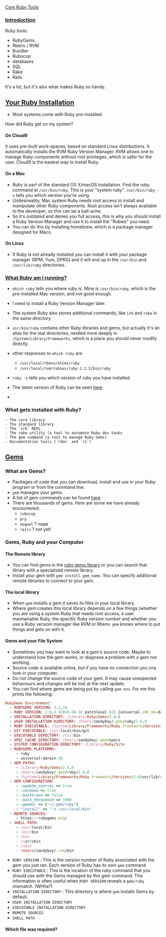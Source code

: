 [Core Ruby Tools](https://launchschool.com/books/core_ruby_tools)

 ### [Introduction](https://launchschool.com/books/core_ruby_tools/read/introduction)
 
Ruby tools:

- RubyGems
- Rbenv / RVM
- Bundler
- Rubocop
- databases
- SQL
- Rake
- Rails

 It's a lot, but it's also what makes Ruby so handy.
 
 ## [Your Ruby Installation](https://launchschool.com/books/core_ruby_tools/read/your_ruby_installation)
 
 - Most systems come with Ruby pre-installed.
 
 How did Ruby get on my system?
 
  #### On Cloud9
  It uses pre-built work-spaces, based on standard Linux distributions. It automatically installs the RVM Ruby Version Manager. 
  RVM allows one to manage Ruby components without root privileges, which is safer for the user. Cloud9 is the easiest way  to install Ruby.
  #### On a Mac
  - Ruby is part of the standard OS X/macOS installation. Find the ruby command at `/usr/bin/ruby`. This is your "system ruby".
  `/usr/bin/ruby -v` tells you which version you're using. 
  - Undesireably, Mac system Ruby needs root access to install and manipulate other Ruby components. Root access isn't always available to the developer, so this can be a ball-ache.
  - So it's outdated and denies you full access, this is why you should install a Ruby Version Manager and use it to install the "Rubies" you need. 
  - You can do this by installing homebrew, which is a package manager designed for Macs.
  #### On Linux
  - If Ruby is not already installed you can install it with your package manager (RPM, Yum, DPKG) and it will end up in the `/usr/bin` and `/usr/lib/ruby` directories.
  
  ### [What Ruby am I running?](https://launchschool.com/books/core_ruby_tools/read/your_ruby_installation)
   - `which ruby` tells you where ruby is. Mine is `/usr/bin/ruby`, which is the pre-installed Mac version, and not good enough. 
   - I need to install a Ruby Version Manager later.
   - The system Ruby also stores additional commands, like `irb` and `rake` in the same directory.
   - `usr/bin/ruby` contains other Ruby libraries and gems, but actually it's an alias for the real directories, nestled more deeply in `/System/Library/Frameworks`, which is a place you should never modify directly.
   - other responses to `which ruby` are: 
     - `/usr/local/rbenv/shims/ruby`
     - `/usr/local/rvm/rubies/ruby-2.2.2/bin/ruby`
    
   - `ruby -v` tells you which version of ruby you have installed. 
   - The latest version of Ruby can be seen [here](https://www.ruby-lang.org/en/downloads/)
   - 
   ### What gets installed with Ruby? 
   
    - The core library
    - The standard library
    - The `irb` REPL
    - The rake utility (a tool to automate Ruby dev tasks
    - The gem command (a tool to manage Ruby Gems)
    - Documentation tools (`rdoc` and `ri`)
  
  ## [Gems](https://launchschool.com/books/core_ruby_tools/read/gems)
  
  ### What are Gems?
  
  - Packages of code that you can download, install and use in your Ruby program or from the command line.
  - `gem` manages your gems.
  - A list of gem commands can be found [here](http://guides.rubygems.org/command-reference/)
  - There are thousands of gems. Here are some we have already encountered:
    - `rubocop`
    - `pry`
    - `sequel` ? nope
    - `rails` ? not yet!

### Gems, Ruby and your Computer

 #### The Remote library
 - You can find gems in the [ruby  gems library](https://rubygems.org/gems) or you can search that library with a specialized remote library.
 - Install your gem with `gem install gem_name`. You can specify additional remote libraries to connect to your gem.
 #### The local library
 - When `gem` installs a gem it saves its files in your local library.
 - Where gem creates this local library depends on a few things (whether you are using a system Ruby that needs root access, a user maintainable Ruby, the specific Ruby version number and whether you use a Ruby versioin manager like RVM or Rbenv. `gem` knows where to put things and gets on with it.
 #### Gems and your File System
 - Sometimes you may want to look at a gem's source code. Maybe to understand how the gem works, or diagnose a problem with a gem not working.
 - Source code is available online, but if you have no connection you cna look in your computer.
 - Do not change the source code of your gem. It may cause unexpected behaviours and changes will be lost at the next update.
 - You can find where gems are being put by calling `gem env`. For me this prints the following:

```ruby 
RubyGems Environment:
  - RUBYGEMS VERSION: 3.2.16
  - RUBY VERSION: 2.6.3 (2019-04-16 patchlevel 62) [universal.x86_64-darwin20]
  - INSTALLATION DIRECTORY: /Library/Ruby/Gems/2.6.0
  - USER INSTALLATION DIRECTORY: /Users/sandyboy/.gem/ruby/2.6.0
  - RUBY EXECUTABLE: /System/Library/Frameworks/Ruby.framework/Versions/2.6/usr/bin/ruby
  - GIT EXECUTABLE: /usr/local/bin/git
  - EXECUTABLE DIRECTORY: /usr/bin
  - SPEC CACHE DIRECTORY: /Users/sandyboy/.gem/specs
  - SYSTEM CONFIGURATION DIRECTORY: /Library/Ruby/Site
  - RUBYGEMS PLATFORMS:
     - ruby
     - universal-darwin-20
  - GEM PATHS:
     - /Library/Ruby/Gems/2.6.0
     - /Users/sandyboy/.gem/ruby/2.6.0
     - /System/Library/Frameworks/Ruby.framework/Versions/2.6/usr/lib/ruby/gems/2.6.0
  - GEM CONFIGURATION:
     - :update_sources => true
     - :verbose => true
     - :backtrace => false
     - :bulk_threshold => 1000
     - :gemdir => ["~/.gem/ruby"]
     - "install" => "-n /usr/local/bin"
  - REMOTE SOURCES:
     - https://rubygems.org/
  - SHELL PATH:
     - /usr/local/bin
     - /usr/bin
     - /bin
     - /usr/sbin
     - /sbin
     - /Users/sandyboy/.rvm/bin
   ```
  - `RUBY VERSION` : This is the version number of Ruby associated with the gem you just ran. Each version of Ruby has its own `gem` command.
  - `RUBY EXECUTABLE` : This is the location of the ruby command that you should use with the Gems managed by this gem command. This information is often useful when `RUBY VERSION` reveals a `gem/ruby` mismatch. (WHha?)
  - `INSTALLATION DIRECTORY` : This directory is where `gem` installs Gems by default.
  - `USER INSTALLATION DIRECTORY`
  - `EXECUTABLE INSTALLATION DIRECTORY`
  - `REMOTE SOURCES`
  - `SHELL PATH`

#### Which file was required?
